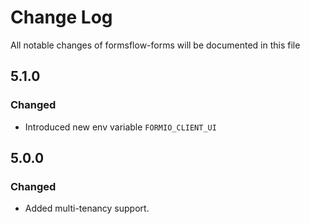 # Change Log
All notable changes of formsflow-forms will be documented in this file


## 5.1.0
### Changed
 - Introduced new env variable ```FORMIO_CLIENT_UI```

## 5.0.0
### Changed
 - Added multi-tenancy support.
